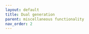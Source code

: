```yaml
---
layout: default
title: Dual generation
parent: miscellaneous functionality
nav_order: 2
---
```

